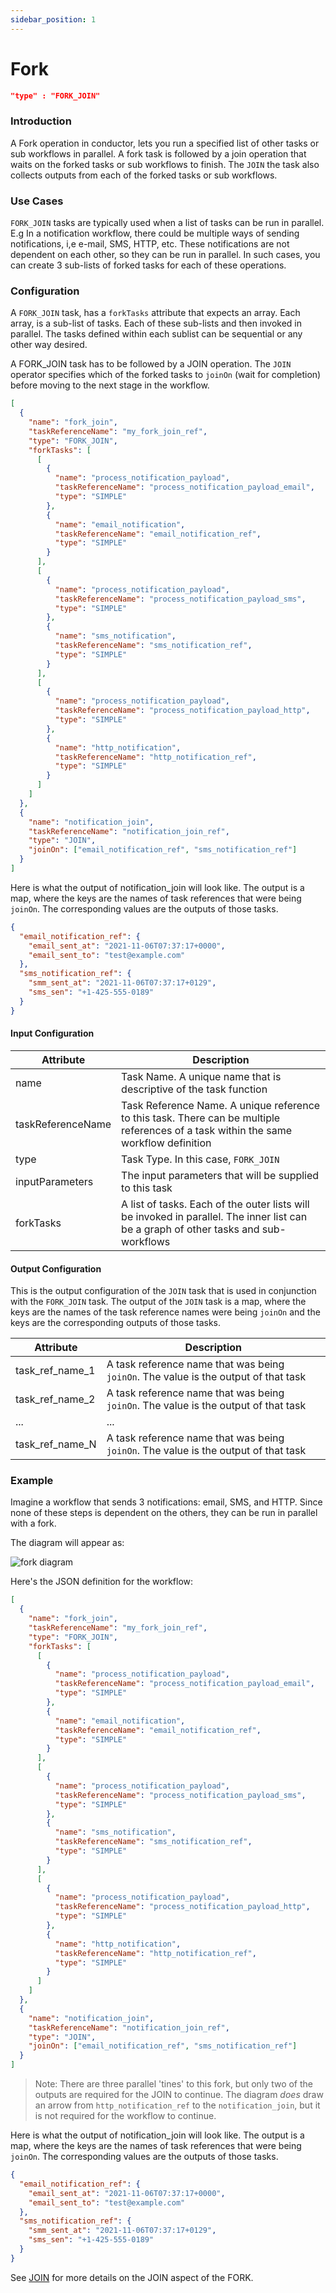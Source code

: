 ```yaml
---
sidebar_position: 1
---
```


# Fork

```json
"type" : "FORK_JOIN"
```

### Introduction

A Fork operation in conductor, lets you run a specified list of other tasks or sub workflows in parallel. A fork task is
followed by a join operation that waits on the forked tasks or sub workflows to finish. The `JOIN`
the task also collects outputs from each of the forked tasks or sub workflows.

### Use Cases

`FORK_JOIN` tasks are typically used when a list of tasks can be run in parallel. E.g In a notification workflow, there
could be multiple ways of sending notifications, i,e e-mail, SMS, HTTP, etc. These notifications are not dependent on
each other, so they can be run in parallel. In such cases, you can create 3 sub-lists of forked tasks for each of
these operations.

### Configuration

A `FORK_JOIN` task, has a `forkTasks` attribute that expects an array. Each array, is a sub-list of tasks. Each of these
sub-lists and then invoked in parallel. The tasks defined within each sublist can be sequential or any other way
desired.

A FORK_JOIN task has to be followed by a JOIN operation. The `JOIN` operator specifies which of the forked tasks
to `joinOn` (wait for completion)
before moving to the next stage in the workflow.

```json
[
  {
    "name": "fork_join",
    "taskReferenceName": "my_fork_join_ref",
    "type": "FORK_JOIN",
    "forkTasks": [
      [
        {
          "name": "process_notification_payload",
          "taskReferenceName": "process_notification_payload_email",
          "type": "SIMPLE"
        },
        {
          "name": "email_notification",
          "taskReferenceName": "email_notification_ref",
          "type": "SIMPLE"
        }
      ],
      [
        {
          "name": "process_notification_payload",
          "taskReferenceName": "process_notification_payload_sms",
          "type": "SIMPLE"
        },
        {
          "name": "sms_notification",
          "taskReferenceName": "sms_notification_ref",
          "type": "SIMPLE"
        }
      ],
      [
        {
          "name": "process_notification_payload",
          "taskReferenceName": "process_notification_payload_http",
          "type": "SIMPLE"
        },
        {
          "name": "http_notification",
          "taskReferenceName": "http_notification_ref",
          "type": "SIMPLE"
        }
      ]
    ]
  },
  {
    "name": "notification_join",
    "taskReferenceName": "notification_join_ref",
    "type": "JOIN",
    "joinOn": ["email_notification_ref", "sms_notification_ref"]
  }
]
```

Here is what the output of notification_join will look like. The output is a map, where the keys are the names of task
references that were being `joinOn`. The corresponding values are the outputs of those tasks.

```json
{
  "email_notification_ref": {
    "email_sent_at": "2021-11-06T07:37:17+0000",
    "email_sent_to": "test@example.com"
  },
  "sms_notification_ref": {
    "smm_sent_at": "2021-11-06T07:37:17+0129",
    "sms_sen": "+1-425-555-0189"
  }
}
```

#### Input Configuration

| Attribute         | Description                                                                                                                          |
| ----------------- | ------------------------------------------------------------------------------------------------------------------------------------ |
| name              | Task Name. A unique name that is descriptive of the task function                                                                    |
| taskReferenceName | Task Reference Name. A unique reference to this task. There can be multiple references of a task within the same workflow definition |
| type              | Task Type. In this case, `FORK_JOIN`                                                                                                 |
| inputParameters   | The input parameters that will be supplied to this task                                                                              |
| forkTasks         | A list of tasks. Each of the outer lists will be invoked in parallel. The inner list can be a graph of other tasks and sub-workflows |

#### Output Configuration

This is the output configuration of the `JOIN` task that is used in conjunction with the `FORK_JOIN` task. The output of
the
`JOIN` task is a map, where the keys are the names of the task reference names were being `joinOn` and the keys
are the corresponding outputs of those tasks.

| Attribute       | Description                                                                         |
| --------------- | ----------------------------------------------------------------------------------- |
| task_ref_name_1 | A task reference name that was being `joinOn`. The value is the output of that task |
| task_ref_name_2 | A task reference name that was being `joinOn`. The value is the output of that task |
| ...             | ...                                                                                 |
| task_ref_name_N | A task reference name that was being `joinOn`. The value is the output of that task |

### Example

Imagine a workflow that sends 3 notifications: email, SMS, and HTTP. Since none of these steps is dependent on the others, they can be run in parallel with a fork.

The diagram will appear as:

![fork diagram](/img/fork-task-diagram.png)

Here's the JSON definition for the workflow:

```json
[
  {
    "name": "fork_join",
    "taskReferenceName": "my_fork_join_ref",
    "type": "FORK_JOIN",
    "forkTasks": [
      [
        {
          "name": "process_notification_payload",
          "taskReferenceName": "process_notification_payload_email",
          "type": "SIMPLE"
        },
        {
          "name": "email_notification",
          "taskReferenceName": "email_notification_ref",
          "type": "SIMPLE"
        }
      ],
      [
        {
          "name": "process_notification_payload",
          "taskReferenceName": "process_notification_payload_sms",
          "type": "SIMPLE"
        },
        {
          "name": "sms_notification",
          "taskReferenceName": "sms_notification_ref",
          "type": "SIMPLE"
        }
      ],
      [
        {
          "name": "process_notification_payload",
          "taskReferenceName": "process_notification_payload_http",
          "type": "SIMPLE"
        },
        {
          "name": "http_notification",
          "taskReferenceName": "http_notification_ref",
          "type": "SIMPLE"
        }
      ]
    ]
  },
  {
    "name": "notification_join",
    "taskReferenceName": "notification_join_ref",
    "type": "JOIN",
    "joinOn": ["email_notification_ref", "sms_notification_ref"]
  }
]
```

> Note: There are three parallel 'tines' to this fork, but only two of the outputs are required for the JOIN to continue. The diagram _does_ draw an arrow from `http_notification_ref` to the `notification_join`, but it is not required for the workflow to continue.

Here is what the output of notification_join will look like. The output is a map, where the keys are the names of task
references that were being `joinOn`. The corresponding values are the outputs of those tasks.

```json
{
  "email_notification_ref": {
    "email_sent_at": "2021-11-06T07:37:17+0000",
    "email_sent_to": "test@example.com"
  },
  "sms_notification_ref": {
    "smm_sent_at": "2021-11-06T07:37:17+0129",
    "sms_sen": "+1-425-555-0189"
  }
}
```

See [JOIN](/content/docs/reference-docs/join-task) for more details on the JOIN aspect of the FORK.
